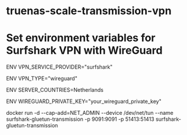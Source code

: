 # truenas-scale-transmission-vpn

# Set environment variables for Surfshark VPN with WireGuard
ENV VPN_SERVICE_PROVIDER="surfshark"

ENV VPN_TYPE="wireguard"

ENV SERVER_COUNTRIES=Netherlands

ENV WIREGUARD_PRIVATE_KEY="your_wireguard_private_key"

docker run -d --cap-add=NET_ADMIN --device /dev/net/tun --name surfshark-gluetun-transmission -p 9091:9091 -p 51413:51413 surfshark-gluetun-transmission
